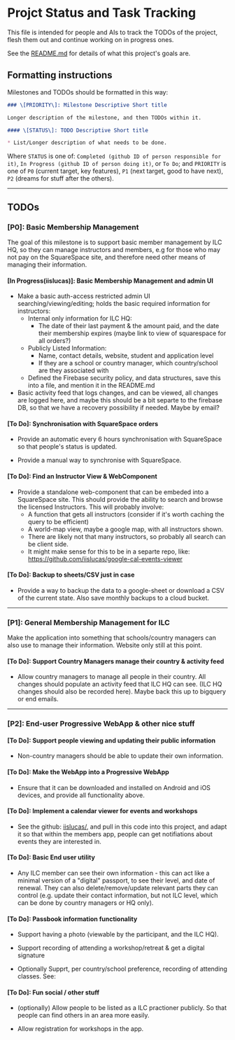 # Projct Status and Task Tracking

This file is intended for people and AIs to track the TODOs of the project,
flesh them out and continue working on in progress ones.

See the [README.md](./README.md) for details of what this project's goals are.

## Formatting instructions

Milestones and TODOs should be formatted in this way: 

```md
### \[PRIORITY\]: Milestone Descriptive Short title

Longer description of the milestone, and then TODOs within it.

#### \[STATUS\]: TODO Descriptive Short title

* List/Longer description of what needs to be done. 
```

Where `STATUS` is one of: `Completed (github ID of person responsible for it)`,
`In Progress (github ID of person doing it)`, or `To Do`; and `PRIORITY` is one
of `P0` (current target, key features), `P1` (next target, good to have next),
`P2` (dreams for stuff after the others).

---

## TODOs

### \[P0\]: Basic Membership Management

The goal of this milestone is to support basic member management by ILC HQ, so
they can manage instructors and members, e.g for those who may not pay on the
SquareSpace site, and therefore need other means of managing their information.

#### \[In Progress(iislucas)\]: Basic Membership Management and admin UI

* Make a basic auth-access restricted admin UI searching/viewing/editing; holds
  the basic required information for instructors: 
  - Internal only information for ILC HQ:
    - The date of their last payment & the amount paid, and the date their
      membership expires (maybe link to view of squarespace for all orders?)
  - Publicly Listed Information:
    - Name, contact details, website, student and application level
    - If they are a school or country manager, which country/school are they
      associated with
  - Defined the Firebase security policy, and data structures, save this into a
    file, and mention it in the README.md
* Basic activity feed that logs changes, and can be viewed, all changes are
  logged here, and maybe this should be a bit separte to the firebase DB, so
  that we have a recovery possibility if needed. Maybe by email? 

#### \[To Do\]: Synchronisation with SquareSpace orders

* Provide an automatic every 6 hours synchronisation with SquareSpace so that
  people's status is updated. 

* Provide a manual way to synchronise with SquareSpace.

#### \[To Do\]: Find an Instructor View & WebComponent

* Provide a standalone web-component that can be embeded into a SquareSpace
  site. This should provide the ability to search and browse the licensed
  Instructors. This will probably involve: 
    - A function that gets all instructors (consider if it's worth caching the
      query to be efficient)
    - A world-map view, maybe a google map, with all instructors shown.
    - There are likely not that many instructors, so probably all search can be
      client side. 
    - It might make sense for this to be in a separte repo, like:
      https://github.com/iislucas/google-cal-events-viewer

#### \[To Do\]: Backup to sheets/CSV just in case

* Provide a way to backup the data to a google-sheet or download a CSV of the
  current state. Also save monthly backups to a cloud bucket.

---

### \[P1\]: General Membership Management for ILC

Make the application into something that schools/country managers can also use
to manage their information. Website only still at this point. 

#### \[To Do\]: Support Country Managers manage their country & activity feed

* Allow country managers to manage all people in their country. All changes
  should populate an activity feed that ILC HQ can see. (ILC HQ changes should
  also be recorded here). Maybe back this up to bigquery or end emails.

---

### \[P2\]: End-user Progressive WebApp & other nice stuff

#### \[To Do\]: Support people viewing and updating their public information

* Non-country managers should be able to update their own information.

#### \[To Do\]: Make the WebApp into a Progressive WebApp

* Ensure that it can be downloaded and installed on Android and iOS devices, and
  provide all functionality above.

#### \[To Do\]: Implement a calendar viewer for events and workshops

* See the github: [iislucas/](github.com/iislucas/google-cal-events-viewer), and
  pull in this code into this project, and adapt it so that within the members
  app, people can get notifiations about events they are interested in.

#### \[To Do\]: Basic End user utility

* Any ILC member can see their own information - this can act like a minimal
  version of a "digital" passport, to see their level, and date of renewal. They
  can also delete/remove/update relevant parts they can control (e.g. update
  their contact information, but not ILC level, which can be done by country
  managers or HQ only).

#### \[To Do\]: Passbook information functionality

* Support having a photo (viewable by the participant, and the ILC HQ).

* Support recording of attending a workshop/retreat & get a digital signature

* Optionally Supprt, per country/school preference, recording of attending
  classes. See: 

#### \[To Do\]: Fun social / other stuff

 * (optionally) Allow people to be listed as a ILC practioner publicly. So that
   people can find others in an area more easily.

 * Allow registration for workshops in the app.